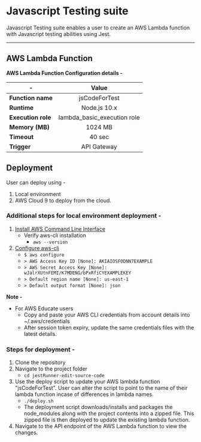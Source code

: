 # Javascript Testing suite 

Javascript Testing suite enables a user to create an AWS Lambda function with Javascript testing abilities using Jest. 

***

## AWS Lambda Function
**AWS Lambda Function Configuration details -** 

| -                 | Value                       |
| ------------------|:---------------------------:|
| **Function name** | jsCodeForTest               |
| **Runtime**       | Node.js 10.x                |
| **Execution role**| lambda_basic_execution role |
| **Memory (MB)**   | 1024 MB                     |
| **Timeout**       | 40 sec                      |
| **Trigger**       | API Gateway                 |

## Deployment
User can deploy using - 
1. Local environment 
2. AWS Cloud 9 to deploy from the cloud.

### Additional steps for local environment deployment -
1. [Install AWS Command Line Interface](https://docs.aws.amazon.com/cli/latest/userguide/cli-chap-install.html)
   - Verify aws-cli installation 
     - `aws --version`
2. [Configure aws-cli](https://docs.aws.amazon.com/cli/latest/userguide/cli-chap-configure.html)
   - `$ aws configure`
   - `> AWS Access Key ID [None]: AKIAIOSFODNN7EXAMPLE`
   - `> AWS Secret Access Key [None]: wJalrXUtnFEMI/K7MDENG/bPxRfiCYEXAMPLEKEY`
   - `> Default region name [None]: us-east-1`
   - `> Default output format [None]: json`

**Note -** 
- For AWS Educate users
   - Copy and paste your AWS CLI credentials from account details into ~/.aws/credentials
   - After session token expiry, update the same credentials files with the latest details.

### Steps for deployment -
1. Clone the repository
2. Navigate to the project folder
   - `cd jestRunner-edit-source-code`
3. Use the deploy script to update your AWS lambda function "jsCodeForTest". User can alter the script to point to the name of their lambda function incase of differences in lambda names.
   - `./deploy.sh`
   - The deployment script downloads/installs and packages the node_modules along with the project contents into a zipped file. This zipped file is then deployed to update the existing lambda function.
4. Navigate to the API endpoint of the AWS Lambda function to view the changes.
